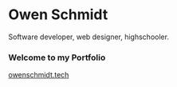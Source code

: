 # Owen Schmidt
Software developer, web designer, highschooler.

### Welcome to my Portfolio

[owenschmidt.tech](owenschmidt.tech)